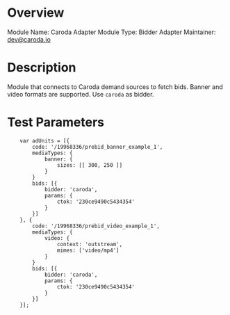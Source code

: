 # Overview

Module Name: Caroda Adapter
Module Type: Bidder Adapter
Maintainer: dev@caroda.io

# Description

Module that connects to Caroda demand sources to fetch bids.
Banner and video formats are supported. 
Use `caroda` as bidder.

# Test Parameters
```
    var adUnits = [{
        code: '/19968336/prebid_banner_example_1',
        mediaTypes: {
            banner: {
                sizes: [[ 300, 250 ]]
            }
        }
        bids: [{
            bidder: 'caroda',
            params: {
                ctok: '230ce9490c5434354'
            }
        }]
    }, {
        code: '/19968336/prebid_video_example_1',
        mediaTypes: {
            video: {
                context: 'outstream',
                mimes: ['video/mp4']
            }
        }
        bids: [{
            bidder: 'caroda',
            params: {
                ctok: '230ce9490c5434354'
            }
        }]
    }];
```
